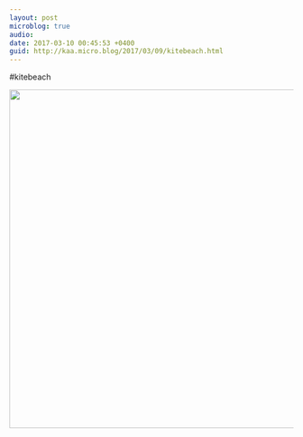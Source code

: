 ```yaml
---
layout: post
microblog: true
audio: 
date: 2017-03-10 00:45:53 +0400
guid: http://kaa.micro.blog/2017/03/09/kitebeach.html
---
```

#kitebeach

<img src="https://micro.kaa.bz/uploads/2018/52e9b164c4.jpg" width="600" height="600" />
